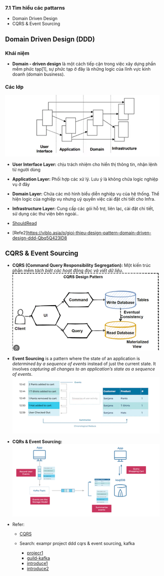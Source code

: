 ### 7.1 Tìm hiểu các pattarns

- Domain Driven Design
- CQRS & Event Sourcing

## Domain Driven Design (DDD)

### Khái niệm

- **Domain - driven design** là một cách tiếp cận trong việc xây dựng phần mềm phức tạp[1], sự phức tạp ở đây là những logic của lĩnh vực kinh doanh (domain business).

### Các lớp

![alt text](image-15.png)

- **User Interface Layer:** chịu trách nhiệm cho hiển thị thông tin, nhận lệnh từ người dùng
- **Application Layer:** Phối hợp các xử lý. Lưu ý là không chứa logic nghiệp vụ ở đây
- **Domain Layer:** Chứa các mô hình biểu diễn nghiệp vụ của hệ thống. Thể hiện logic của nghiệp vụ nhưng uỷ quyền việc cài đặt chi tiết cho Infra.
- **Infrastructure Layer:** Cung cấp các gói hỗ trợ, liên lạc, cài đặt chi tiết, sử dụng các thư viện bên ngoài..

- [ShouldRead](https://medium.com/@ygnhmt/a-soft-introduction-to-domain-driven-design-from-theory-to-java-code-implementation-part-2-5aa7e1cfef65)
- [Refe2]https://viblo.asia/p/gioi-thieu-design-pattern-domain-driven-design-ddd-Qbq5Q423lD8

## CQRS & Event Sourcing

- **CQRS (Command Query Responsibility Segregation):** Một kiến trúc phần mềm _tách biệt các hoạt động đọc và viết dữ liệu_.
  ![alt text](image-16.png)

- **Event Sourcing** is a pattern where the state of an application is _determined by a sequence of events_ instead of just the current state. It involves _capturing all changes to an application’s state as a sequence of events_.
  ![alt text](image-17.png)

- **CQRs & Event Sourcing:**
  ![alt text](image-19.png)

- Refer:

  - [CQRS](https://www.youtube.com/watch?v=VUcE_s0RoiY)

  - Search: exampr project ddd cqrs & event sourcing, kafka
    - [projecr1](https://github.com/asimkilic/cqrs-event-sourcing-with-kafka)
    - [guild-kafka](https://blog.stackademic.com/how-to-implement-cqrs-event-sourcing-with-kafka-in-asp-net-core-microservices-architecture-ed7069d661a3)
    - [introduce1](https://developer.confluent.io/courses/event-sourcing/cqrs/)
    - [introduce2](https://medium.com/@ocrnshn/event-sourcing-and-cqrs-9286e5578f93)
